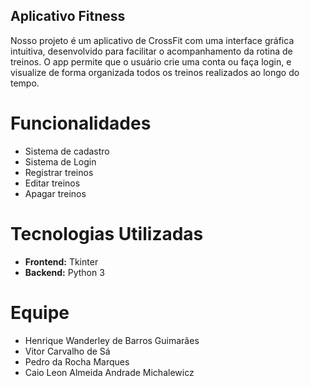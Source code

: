 ## Aplicativo Fitness
Nosso projeto é um aplicativo de CrossFit com uma interface gráfica intuitiva, desenvolvido para facilitar o acompanhamento da rotina de treinos. O app permite que o usuário crie uma conta ou faça login, e visualize de forma organizada todos os treinos realizados ao longo do tempo.


# Funcionalidades

- Sistema de cadastro
- Sistema de Login
- Registrar treinos
- Editar treinos
- Apagar treinos

# Tecnologias Utilizadas

- **Frontend:** Tkinter
- **Backend:** Python 3

# Equipe
- Henrique Wanderley de Barros Guimarães
- Vitor Carvalho de Sá
- Pedro da Rocha Marques
- Caio Leon Almeida Andrade Michalewicz
